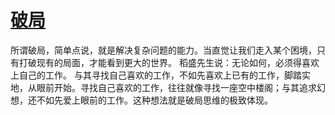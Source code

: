 # [破局](https://github.com/miss-shiyi/miss-shiyi/issues/186)

所谓破局，简单点说，就是解决复杂问题的能力。当直觉让我们走入某个困境，只有打破现有的局面，才能看到更大的世界。
稻盛先生说：无论如何，必须得喜欢上自己的工作。
与其寻找自己喜欢的工作，不如先喜欢上已有的工作，脚踏实地，从眼前开始。寻找自己喜欢的工作，往往就像寻找一座空中楼阁；与其追求幻想，还不如先爱上眼前的工作。这种想法就是破局思维的极致体现。